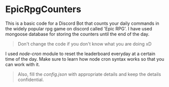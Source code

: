 # EpicRpgCounters

This is a basic code for a Discord Bot that counts your daily commands in the widely popular rpg game on discord called 'Epic RPG'.
I have used mongoose database for storing the counters until the end of the day. 

> Don't change the code if you don't know what you are doing xD

I used *node-cron* module to reset the leaderboard everyday at a certain time of the day. Make sure to learn how node cron syntax works so that you can work with it.
> Also, fill the *config.json* with appropriate details and keep the details confidential.


